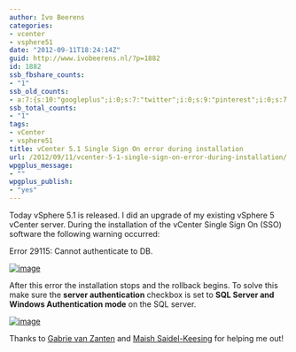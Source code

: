 ```yaml
---
author: Ivo Beerens
categories:
- vcenter
- vsphere51
date: "2012-09-11T18:24:14Z"
guid: http://www.ivobeerens.nl/?p=1882
id: 1882
ssb_fbshare_counts:
- "1"
ssb_old_counts:
- a:7:{s:10:"googleplus";i:0;s:7:"twitter";i:0;s:9:"pinterest";i:0;s:7:"fbshare";i:1;s:8:"linkedin";i:0;s:6:"reddit";i:0;s:6:"tumblr";i:0;}
ssb_total_counts:
- "1"
tags:
- vCenter
- vsphere51
title: vCenter 5.1 Single Sign On error during installation
url: /2012/09/11/vcenter-5-1-single-sign-on-error-during-installation/
wpgplus_message:
- ""
wpgplus_publish:
- "yes"
---
```


Today vSphere 5.1 is released. I did an upgrade of my existing vSphere 5 vCenter server. During the installation of the vCenter Single Sign On (SSO) software the following warning occurred:

Error 29115: Cannot authenticate to DB.

[![image](http://localhost/wp-content/uploads/2012/09/image_thumb6.png "image")](http://localhost/wp-content/uploads/2012/09/image7.png)

After this error the installation stops and the rollback begins. To solve this make sure the **server authentication** checkbox is set to **SQL Server and Windows Authentication mode** on the SQL server.

[![image](http://localhost/wp-content/uploads/2012/09/image_thumb7.png "image")](http://localhost/wp-content/uploads/2012/09/image8.png)

Thanks to [Gabrie van Zanten](http://www.gabesvirtualworld.com/) and [Maish Saidel-Keesing](http://technodrone.blogspot.com/) for helping me out!
